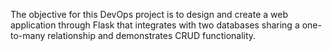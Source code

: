The objective for this DevOps project is to design and create a web application through Flask that integrates with two databases sharing a one-to-many relationship and demonstrates CRUD functionality. 

